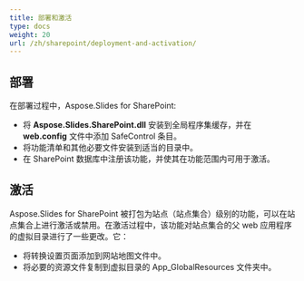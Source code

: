```yaml
---
title: 部署和激活
type: docs
weight: 20
url: /zh/sharepoint/deployment-and-activation/
---
```


## **部署**
在部署过程中，Aspose.Slides for SharePoint: 

- 将 **Aspose.Slides.SharePoint.dll** 安装到全局程序集缓存，并在 **web.config** 文件中添加 SafeControl 条目。
- 将功能清单和其他必要文件安装到适当的目录中。
- 在 SharePoint 数据库中注册该功能，并使其在功能范围内可用于激活。
## **激活**
Aspose.Slides for SharePoint 被打包为站点（站点集合）级别的功能，可以在站点集合上进行激活或禁用。在激活过程中，该功能对站点集合的父 web 应用程序的虚拟目录进行了一些更改。它：

- 将转换设置页面添加到网站地图文件中。
- 将必要的资源文件复制到虚拟目录的 App_GlobalResources 文件夹中。